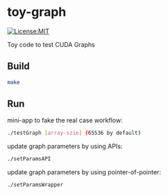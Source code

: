 # toy-graph
[![License:MIT](https://img.shields.io/badge/License-MIT-yellow.svg)](https://opensource.org/l0icenses/MIT)

Toy code to test CUDA Graphs

## Build
```bash
make
```

## Run
mini-app to fake the real case workflow:
```bash
./testGraph [array-szie] (65536 by default)
```

update graph parameters by using APIs:
```bash
./setParamsAPI
```

update graph parameters by using pointer-of-pointer:
```bash
./setParamsWrapper
```
